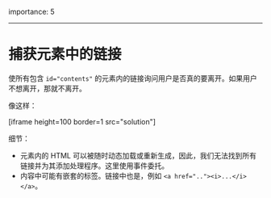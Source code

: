 importance: 5

---

# 捕获元素中的链接

使所有包含 `id="contents"` 的元素内的链接询问用户是否真的要离开。如果用户不想离开，那就不离开。

像这样：

[iframe height=100 border=1 src="solution"]

细节：

- 元素内的 HTML 可以被随时动态加载或重新生成，因此，我们无法找到所有链接并为其添加处理程序。这里使用事件委托。
- 内容中可能有嵌套的标签。链接中也是，例如 `<a href=".."><i>...</i></a>`。

